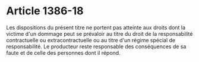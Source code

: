 # Article 1386-18

Les dispositions du présent titre ne portent pas atteinte aux droits dont la victime d'un dommage peut se prévaloir au titre du droit de la responsabilité contractuelle ou extracontractuelle ou au titre d'un régime spécial de responsabilité.   Le producteur reste responsable des conséquences de sa faute et de celle des personnes dont il répond.
